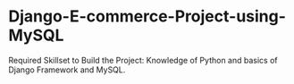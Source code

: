 # Django-E-commerce-Project-using-MySQL
Required Skillset to Build the Project:  Knowledge of Python and basics of Django Framework and MySQL.
